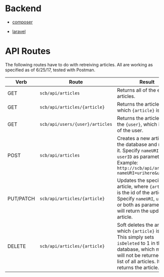 Backend
===

- [composer](https://getcomposer.org/download/)

- [laravel](https://laravel.com/docs/5.4/installation)

# API Routes
The following routes have to do with retreiving articles. All are working as specified as of 6/25/17, tested with Postman.

| Verb | Route | Result |
| ------ | ------ | ------ |
|GET|`scb/api/articles`|Returns all of the existing articles.|
|GET|`scb/api/articles/{article}`|Returns the article for which `{article}` is the id.|
|GET|`scb/api/users/{user}/articles`|Returns the articles for the `{user}`, which is the id of the user.|
|POST|`scb/api/articles`|Creates a new article in the database and returns it. Specify `nameURI` and `userID` as parameters. Example: `http://scb/api/articles?nameURI=urihere&userID=5`|
|PUT/PATCH|`scb/api/articles/{article}`|Updates the specified article, where `{article}` is the id of the article. Specify `nameURI`, `userID`, or both as parameters. It will return the updated article.|
|DELETE|`scb/api/articles/{article}`|Soft deletes the article for which `{article}` is the id. This simply sets `isDeleted` to 1 in the database, which means it will not be returned in the list of all articles. It then returns the article.|
